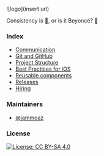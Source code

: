 ![logo](insert url)

Consistency is 👸, or is it Beyoncé? 🤔

### Index
* [Communication](/COMMUNICATION.md)
* [Git and GitHub](/GIT_AND_GITHUB.md)
* [Project Structure](/PROJECT_STRUCTURE.md)
* [Best Practices for iOS](/BEST_PRACTICES_iOS.md)
* [Reusable components](/REUSABLE_COMPONENTS.md)
* [Releases](/RELEASES.md)
* [Hiring](/HIRING.md)

### Maintainers
* [@iammoaz](https://github.com/iammoaz)

### License
[![License: CC BY-SA 4.0](https://img.shields.io/badge/License-CC%20BY--SA%204.0-lightgrey.svg)](http://creativecommons.org/licenses/by-sa/4.0/)
